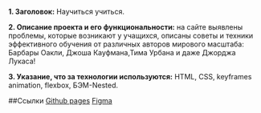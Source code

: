 **1. Заголовок:** Научиться учиться.

**2. Описание проекта и его функциональности:** на сайте выявлены проблемы, которые возникают у учащихся, описаны советы и техники эффективного обучения от различных авторов мирового масштаба: Барбары Оакли, Джоша Кауфмана,Тима Урбана и даже Джорджа Лукаса!

**3. Указание, что за технологии используются:** HTML, CSS, keyframes animation, flexbox, БЭМ-Nested.

##Ссылки
<a href="https://stelzf117.github.io/how-to-learn/">Github pages</a>
<a href="https://www.figma.com/file/MxuX3D1fad0l0IT3tIYdYi/long-brief-(Copy)?node-id=0%3A1">Figma</a>
